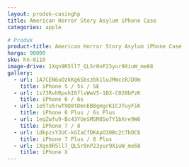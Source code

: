 ```yaml
---
layout: produk-casinghp
title: American Horror Story Asylum iPhone Case
categories: apple

# Produk
product-title: American Horror Story Asylum iPhone Case
harga: 90000
sku: hn-0110
image-drive: 1Xqn9R5ll7_QLSr0nP23yur9XiuW_me68
gallery:
  - url: 1A7CEN6uOzkKg6Sbszbk1luJMmccRJD0m
    title: iPhone 5 / 5s / SE
  - url: 1s73RvhRpuhI6flvWwV5-1BX-C020bPzK
    title: iPhone 6 / 6s
  - url: 1e5Tu5rwT9Q8tDmnEB8gmgrKICJTuyFiK
    title: iPhone 6 Plus / 6s Plus
  - url: 1eqZwfu9-Bc43YUeSMSM85oTY1bXre9W6
    title: iPhone 7 / 8
  - url: 1dkpzsYJUC-kGIaCfDKApO30Bc2t7bOC6
    title: iPhone 7 Plus / 8 Plus
  - url: 1Xqn9R5ll7_QLSr0nP23yur9XiuW_me68
    title: iPhone X
---
```

